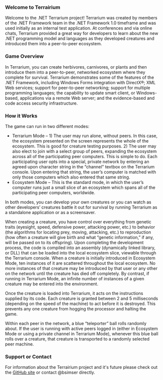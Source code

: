 ### Welcome to Terrairium

Welcome to the .NET Terrarium project! Terrarium was created by members of the .NET Framework team in the .NET Framework 1.0 timeframe and was used initially as an internal test application. At conferences and via online chats, Terrarium provided a great way for developers to learn about the new .NET programming model and languages as they developed creatures and introduced them into a peer-to-peer ecosystem.

### Game Overview

In Terrarium, you can create herbivores, carnivores, or plants and then introduce them into a peer-to-peer, networked ecosystem where they complete for survival. Terrarium demonstrates some of the features of the .NET Framework, including Windows Forms integration with DirectX®; XML Web services; support for peer-to-peer networking; support for multiple programming languages; the capability to update smart client, or Windows-based, applications via a remote Web server; and the evidence-based and code access security infrastructure.

### How it Works

The game can run in two different modes:

* Terrarium Mode – 1) The user may run alone, without peers. In this case, the ecosystem presented on the screen represents the whole of the ecosystem. This is good for creature testing purposes. 2) The user may also elect to join with a select group of peers, expanding the ecosystem across all of the participating peer computers. This is simple to do. Each participating user opts into a special, private network by entering an agreed upon character string in the “channel” textbox on the Terrarium console. Upon entering that string, the user’s computer is matched with only those computers which also entered that same string.
* Ecosystem Mode – This is the standard mode, in which the user’s computer runs just a small slice of an ecosystem which spans all of the participating peer computers, worldwide.

In both modes, you can develop your own creatures or you can watch as other developers’ creatures battle it out for survival by running Terrarium as a standalone application or as a screensaver.

When creating a creature, you have control over everything from genetic traits (eyesight, speed, defensive power, attacking power, etc.) to behavior (the algorithms for locating prey, moving, attacking, etc.) to reproduction (how often a creature will give birth and what “genetic information,” if any, will be passed on to its offspring). Upon completing the development process, the code is compiled into an assembly (dynamically linked library, or DLL) that can be loaded into the local ecosystem slice, viewable through the Terrarium console. When a creature is initially introduced in Ecosystem Mode, ten instances of it are scattered throughout the local ecosystem. No more instances of that creature may be introduced by that user or any other on the network until the creature has died off completely. By contrast, if running in Terrarium Mode, an infinite number of instances of a given creature may be entered into the environment.

Once the creature is loaded into Terrarium, it acts on the instructions supplied by its code. Each creature is granted between 2 and 5 milliseconds (depending on the speed of the machine) to act before it is destroyed. This prevents any one creature from hogging the processor and halting the game.

Within each peer in the network, a blue “teleporter” ball rolls randomly about. If the user is running with active peers logged in (either in Ecosystem Mode or using a private channel in Terrarium Mode), whenever this blue ball rolls over a creature, that creature is transported to a randomly selected peer machine.

### Support or Contact

For information about the Terrairium project and it's future please check out the [GitHub site](https://github.com/terrariumapp) or contact @bsimser directly.
